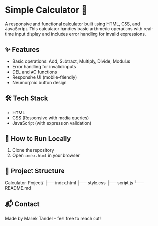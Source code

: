# Simple Calculator 🔢

A responsive and functional calculator built using HTML, CSS, and JavaScript. This calculator handles basic arithmetic operations with real-time input display and includes error handling for invalid expressions.

## ✨ Features
- Basic operations: Add, Subtract, Multiply, Divide, Modulus
- Error handling for invalid inputs
- DEL and AC functions
- Responsive UI (mobile-friendly)
- Neumorphic button design

## 🛠️ Tech Stack
- HTML
- CSS (Responsive with media queries)
- JavaScript (with expression validation)

## 🚀 How to Run Locally
1. Clone the repository
2. Open `index.html` in your browser

## 📂 Project Structure
Calculator-Project/
├── index.html
├── style.css
├── script.js
└── README.md

## 📬 Contact
Made by Mahek Tandel – feel free to reach out!
